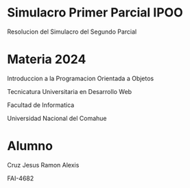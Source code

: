 # Simulacro Primer Parcial IPOO
Resolucion del Simulacro del Segundo Parcial

# Materia 2024

Introduccion a la Programacion Orientada a Objetos

Tecnicatura Universitaria en Desarrollo Web

Facultad de Informatica

Universidad Nacional del Comahue

# Alumno

Cruz Jesus Ramon Alexis

FAI-4682